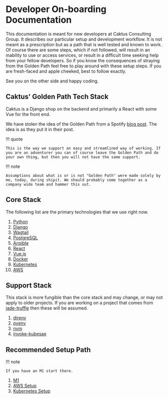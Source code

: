 # Developer On-boarding Documentation

This documentation is meant for new developers at Caktus Consulting Group. It describes our particular
setup and development workflow. It is not meant as a prescription but as a path that is well tested and
known to work. Of course there are some steps, which if not followed, will result in an inability to use or 
access services, or result in a difficult time seeking help from your fellow developers. So if you know the consequences of straying from the Golden Path feel free to play around
with these setup steps. If you are fresh-faced and apple cheeked, best to follow exactly.

See you on the other side and happy coding.

## Caktus' Golden Path Tech Stack

Caktus is a Django shop on the backend and primarily a React with some Vue for the front end.

We have stolen the idea of the Golden Path from a Spotify [blog post](https://engineering.atspotify.com/2020/08/17/how-we-use-golden-paths-to-solve-fragmentation-in-our-software-ecosystem/). The idea is as they put it in their post.

!!! quote

    This is the way we support an easy and streamlined way of working. If you are an adventurer you can of course leave the Golden Path and do your own thing, but then you will not have the same support.


!!! note

    Assumptions about what is or is not "Golden Path" were made solely by me, today, during shipit. We should probably come together as a company wide team and hammer this out.

## Core Stack
The following list are the primary technologies that we use right now.

1. [Python](https://www.python.org/ "Readability counts")
1. [Django](https://www.djangoproject.com/ "The web framework for perfectionists with deadlines")
1. [Wagtail](https://wagtail.io/ "Wagtail, the powerful CMS for modern websites")
1. [PostgreSQL](https://www.postgresql.org/ "An open source object-relational database system")
1. [Ansible](https://www.ansible.com/ "A foundation for building and operating automation across an organization")
1. [React](https://reactjs.org/ "A JavaScript library for building user interfaces")
1. [Vue.js](https://vuejs.org/ "The Progressive JavaScript Framework") 
1. [Docker](https://www.docker.com/ "Build, share, and run any app, anywhere")
1. [Kubernetes](https://kubernetes.io/ "An open-source system for automating deployment, scaling, and management of containerized applications")
1. [AWS](https://aws.amazon.com/ "Amazon Web Services Cloud Services")

## Support Stack
This stack is more fungible than the core stack and may change, or may not apply to older projects. If you are working on a project that comes from [jade-truffle](https://github.com/caktus/jade-truffle "The smallest Caktus project") then these will be assumed.

1. [direnv](https://direnv.net/ "Unclutter your profile")
1. [pyenv](https://github.com/pyenv/pyenv "pyenv lets you easily switch between multiple versions of Python")
1. [nvm](https://github.com/nvm-sh/nvm "Node Version Manager - POSIX-compliant bash script to manage multiple active node.js versions")
1. [invoke-kubesae](https://github.com/caktus/invoke-kubesae, "For running tasks in projects")


## Recommended Setup Path

!!! note

    If you have an M1 start there.

1. [M1](./M1.md)
1. [AWS Setup](./AWS.md)
1. [Kubernetes Setup](./kubernetes.md)

